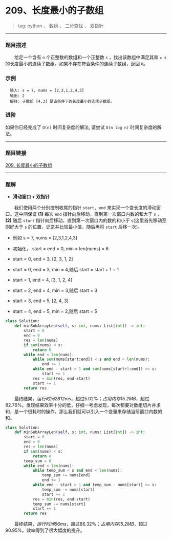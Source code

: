 # 209、长度最小的子数组
> tag: python 、 数组 、 二分查找 、 双指针

***
### 题目描述

&emsp;&emsp;给定一个含有 `n` 个正整数的数组和一个正整数 `s` ，找出该数组中满足其和 `≥ s` 的长度最小的连续子数组。如果不存在符合条件的连续子数组，返回 `0`。

### 示例

```
  输入: s = 7, nums = [2,3,1,2,4,3]
  输出: 2
  解释: 子数组 [4,3] 是该条件下的长度最小的连续子数组。
```

### 进阶

如果你已经完成了 `O(n)` 时间复杂度的解法, 请尝试 `O(n log n)` 时间复杂度的解法。

***
### 题目链接
[209. 长度最小的子数组](https://leetcode-cn.com/problems/minimum-size-subarray-sum/)

***
### 题解

* **滑动窗口 + 双指针**

&emsp;&emsp;我们使用两个分别控制收尾的指针 `start, end` 来实现一个变长度的滑动窗口。这中间保证 **(1)** 每次 `end` 指针向后移动，直到第一次窗口内数的和大于 `s` ，**(2)** 随后 `start` 指针向后移动，直到第一次窗口内的数的和小于 `s`(这里首先移动至刚好大于 `s` 的位置，记录并比较最小值，随后再将 `start` 后移一次)。

* 例如 s = 7, nums = [2,3,1,2,4,3]

* 初始化， start = end = 0, min = len(nums) = 6

* start = 0, end = 3, [2, 3, 1, 2]

* start = 0, end = 3, min = 4,随后 start = start + 1 = 1

* start = 1, end = 4, [3, 1, 2, 4]

* start = 2, end = 4, min = 3,随后 start = 3

* start = 3, end = 5, [2, 4, 3]

* start = 4, end = 5, min = 2,随后 start = 5

```python
class Solution:
    def minSubArrayLen(self, s: int, nums: List[int]) -> int:
        start = 0
        end = 0
        res = len(nums)
        if sum(nums) < s:
            return 0
        while end < len(nums):
            while sum(nums[start:end]) < s and end < len(nums):
                end += 1
            while end - start > 1 and sum(nums[start+1:end]) >= s:
                start += 1
            res = min(res, end-start)
            start += 1
        return res
```

&emsp;&emsp;最终结果，*运行时间2812ms*，超过5.02%；*占用内存15.2MB*，超过82.76%。发现结果效率十分的低，仔细一考虑发现，每次都要对数组切片并求和，是一个很耗时的操作。那么我们就可以引入一个变量来存储当前窗口内数的和。

```python
class Solution:
    def minSubArrayLen(self, s: int, nums: List[int]) -> int:
        start = 0
        end = 0
        res = len(nums)
        if sum(nums) < s:
            return 0
        temp_sum = 0
        while end < len(nums):
            while temp_sum < s and end < len(nums):
                temp_sum += nums[end]
                end += 1
            while end - start > 1 and temp_sum - nums[start] >= s:
                temp_sum -= nums[start]
                start += 1
            res = min(res, end-start)
            temp_sum -= nums[start]
            start += 1
        return res
```

&emsp;&emsp;最终结果，*运行时间56ms*，超过86.32%；*占用内存15.2MB*，超过90.95%。效率得到了很大幅度的提升。
